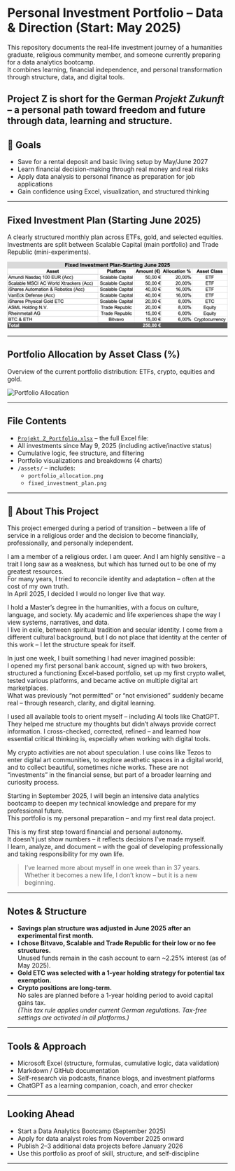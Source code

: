 
# Personal Investment Portfolio – Data & Direction (Start: May 2025)

This repository documents the real-life investment journey of a humanities graduate, religious community member, and someone currently preparing for a data analytics bootcamp.  
It combines learning, financial independence, and personal transformation through structure, data, and digital tools.

**Project Z** is short for the German *Projekt Zukunft* – a personal path toward freedom and future through data, learning and structure.
---

## 🎯 Goals

- Save for a rental deposit and basic living setup by May/June 2027
- Learn financial decision-making through real money and real risks
- Apply data analysis to personal finance as preparation for job applications
- Gain confidence using Excel, visualization, and structured thinking

---

## Fixed Investment Plan (Starting June 2025)

A clearly structured monthly plan across ETFs, gold, and selected equities.  
Investments are split between Scalable Capital (main portfolio) and Trade Republic (mini-experiments).

![Fixed Investment Plan](/fixed_investment_plan.png)

---

## Portfolio Allocation by Asset Class (%)

Overview of the current portfolio distribution: ETFs, crypto, equities and gold.

![Portfolio Allocation](./assets/portfolio_allocation.png)

---

## File Contents

- [`Projekt Z_Portfolio.xlsx`](Projekt%20Z_Portfolio.xlsx) – the full Excel file:
-  All investments since May 9, 2025 (including active/inactive status)
  - Cumulative logic, fee structure, and filtering
  - Portfolio visualizations and breakdowns (4 charts)
- `/assets/` – includes:
  - `portfolio_allocation.png`
  - `fixed_investment_plan.png`

---

## 📘 About This Project

This project emerged during a period of transition – between a life of service in a religious order and the decision to become financially, professionally, and personally independent.

I am a member of a religious order. I am queer. And I am highly sensitive – a trait I long saw as a weakness, but which has turned out to be one of my greatest resources.  
For many years, I tried to reconcile identity and adaptation – often at the cost of my own truth.  
In April 2025, I decided I would no longer live that way.

I hold a Master’s degree in the humanities, with a focus on culture, language, and society. My academic and life experiences shape the way I view systems, narratives, and data.  
I live in exile, between spiritual tradition and secular identity. I come from a different cultural background, but I do not place that identity at the center of this work – I let the structure speak for itself.

In just one week, I built something I had never imagined possible:  
I opened my first personal bank account, signed up with two brokers, structured a functioning Excel-based portfolio, set up my first crypto wallet, tested various platforms, and became active on multiple digital art marketplaces.  
What was previously “not permitted” or “not envisioned” suddenly became real – through research, clarity, and digital learning.

I used all available tools to orient myself – including AI tools like ChatGPT. They helped me structure my thoughts but didn’t always provide correct information. I cross-checked, corrected, refined – and learned how essential critical thinking is, especially when working with digital tools.

My crypto activities are not about speculation. I use coins like Tezos to enter digital art communities, to explore aesthetic spaces in a digital world, and to collect beautiful, sometimes niche works. These are not “investments” in the financial sense, but part of a broader learning and curiosity process.

Starting in September 2025, I will begin an intensive data analytics bootcamp to deepen my technical knowledge and prepare for my professional future.  
This portfolio is my personal preparation – and my first real data project.

This is my first step toward financial and personal autonomy.  
It doesn’t just show numbers – it reflects decisions I’ve made myself.  
I learn, analyze, and document – with the goal of developing professionally and taking responsibility for my own life.

> I’ve learned more about myself in one week than in 37 years.  
> Whether it becomes a new life, I don’t know – but it is a new beginning.

---

## Notes & Structure

- **Savings plan structure was adjusted in June 2025 after an experimental first month.**
- **I chose Bitvavo, Scalable and Trade Republic for their low or no fee structures.**  
  Unused funds remain in the cash account to earn ~2.25% interest (as of May 2025).
- **Gold ETC was selected with a 1-year holding strategy for potential tax exemption.**
- **Crypto positions are long-term.**  
  No sales are planned before a 1-year holding period to avoid capital gains tax.  
  _(This tax rule applies under current German regulations. Tax-free settings are activated in all platforms.)_

---

## Tools & Approach

- Microsoft Excel (structure, formulas, cumulative logic, data validation)
- Markdown / GitHub documentation
- Self-research via podcasts, finance blogs, and investment platforms
- ChatGPT as a learning companion, coach, and error checker

---

## Looking Ahead

- Start a Data Analytics Bootcamp (September 2025)
- Apply for data analyst roles from November 2025 onward
- Publish 2–3 additional data projects before January 2026
- Use this portfolio as proof of skill, structure, and self-discipline

---
